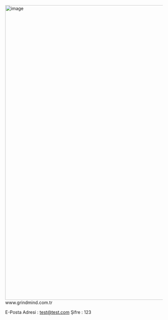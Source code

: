 <img width="1917" height="943" alt="image" src="https://github.com/user-attachments/assets/e1540b78-477f-4ca7-a343-5572b4c8ef71" />
www.grindmind.com.tr

E-Posta Adresi : test@test.com
Şifre : 123
